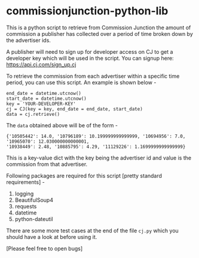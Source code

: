 commissionjunction-python-lib
=============================

This is a python script to retrieve from Commission Junction the amount of commission a publisher has collected
over a period of time broken down by the advertiser ids.

A publisher will need to sign up for developer access on CJ to get a developer key which will be used in the
script. You can signup here: https://api.cj.com/sign_up.cj

To retrieve the commission from each advertiser within a specific time period, you can use this script. An example
is shown below -

```
end_date = datetime.utcnow()
start_date = datetime.utcnow()
key = 'YOUR-DEVELOPER-KEY'
cj = CJ(key = key, end_date = end_date, start_date)
data = cj.retrieve()
```

The `data` obtained above will be of the form -

```
{'10505442': 14.0, '10796189': 10.199999999999999, '10694956': 7.0, '10965070': 12.030000000000001,
'10938449': 2.48, '10885795': 4.29, '11129226': 1.1699999999999999}
```

This is a key-value dict with the key being the advertiser id and value is the commission from that advertiser.

Following packages are required for this script [pretty standard requirements] -

1. logging
2. BeautifulSoup4
3. requests
4. datetime
5. python-dateutil

There are some more test cases at the end of the file `cj.py` which you should have a look at before using it.

[Please feel free to open bugs]
